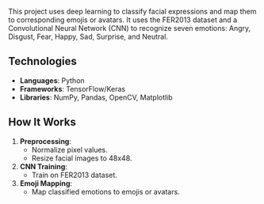 This project uses deep learning to classify facial expressions and map them to corresponding emojis or avatars. It uses the FER2013 dataset and a Convolutional Neural Network (CNN) to recognize seven emotions: Angry, Disgust, Fear, Happy, Sad, Surprise, and Neutral.

## Technologies
- **Languages**: Python
- **Frameworks**: TensorFlow/Keras
- **Libraries**: NumPy, Pandas, OpenCV, Matplotlib

## How It Works
1. **Preprocessing**:
   - Normalize pixel values.
   - Resize facial images to 48x48.
2. **CNN Training**:
   - Train on FER2013 dataset.
3. **Emoji Mapping**:
   - Map classified emotions to emojis or avatars.


